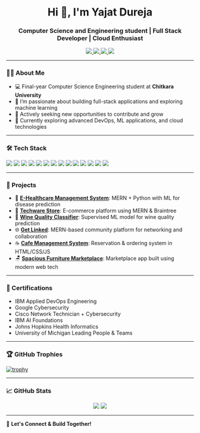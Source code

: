<h1 align="center">Hi 👋, I'm Yajat Dureja</h1>
<h3 align="center">Computer Science and Engineering student | Full Stack Developer | Cloud Enthusiast</h3>

<p align="center">
  <a href="https://github.com/Yajat047" target="_blank">
    <img src="https://img.shields.io/github/followers/Yajat047?label=Follow&style=social" />
  </a>
  <a href="mailto:yajatdureja@gmail.com">
    <img src="https://img.shields.io/badge/email-yajatdureja@gmail.com-D14836?style=flat&logo=gmail&logoColor=white" />
  </a>
  <a href="https://linkedin.com/in/yajat47" target="_blank">
    <img src="https://img.shields.io/badge/LinkedIn-yajat47-blue?style=flat&logo=linkedin" />
  </a>
  <a href="https://drive.google.com/file/d/1AOsuYI3ucvsxS2j0uaHZHEpBb7Q9kxXG/view?usp=drive_link" target="_blank">
    <img src="https://img.shields.io/badge/Resume-View-informational?style=flat&logo=google-drive&logoColor=white&color=0A66C2" />
  </a>
</p>

---

### 👨‍💻 About Me
- 💻 Final-year Computer Science Engineering student at **Chitkara University**
- 🔭 I’m passionate about building full-stack applications and exploring machine learning
- 🚀 Actively seeking new opportunities to contribute and grow
- 🌱 Currently exploring advanced DevOps, ML applications, and cloud technologies

---

### 🛠️ Tech Stack

<p align="left">
  <img src="https://img.shields.io/badge/React-20232A?style=for-the-badge&logo=react&logoColor=61DAFB"/>
  <img src="https://img.shields.io/badge/Node.js-43853D?style=for-the-badge&logo=node.js&logoColor=white"/>
  <img src="https://img.shields.io/badge/Express.js-404D59?style=for-the-badge"/>
  <img src="https://img.shields.io/badge/MongoDB-4EA94B?style=for-the-badge&logo=mongodb&logoColor=white"/>
  <img src="https://img.shields.io/badge/MySQL-00000F?style=for-the-badge&logo=mysql&logoColor=white"/>
  <img src="https://img.shields.io/badge/AWS-232F3E?style=for-the-badge&logo=amazon-aws&logoColor=white"/>
  <img src="https://img.shields.io/badge/GitHub-181717?style=for-the-badge&logo=github&logoColor=white"/>
  <img src="https://img.shields.io/badge/Git-F05032?style=for-the-badge&logo=git&logoColor=white"/>
  <img src="https://img.shields.io/badge/Java-ED8B00?style=for-the-badge&logo=java&logoColor=white"/>
  <img src="https://img.shields.io/badge/Python-3776AB?style=for-the-badge&logo=python&logoColor=white"/>
  <img src="https://img.shields.io/badge/Machine%20Learning-FF6F00?style=for-the-badge&logo=scikit-learn&logoColor=white"/>
  <img src="https://img.shields.io/badge/HTML5-E34F26?style=for-the-badge&logo=html5&logoColor=white"/>
  <img src="https://img.shields.io/badge/CSS3-1572B6?style=for-the-badge&logo=css3&logoColor=white"/>
  <img src="https://img.shields.io/badge/JavaScript-F7DF1E?style=for-the-badge&logo=javascript&logoColor=black"/>
</p>

---

### 🚀 Projects

- 🏥 [**E-Healthcare Management System**](https://github.com/Yajat047/IP-Healthcare): MERN + Python with ML for disease prediction  
- 🛒 [**Techware Store**](https://github.com/Yajat047/fse-project): E-commerce platform using MERN & Braintree
- 🍷 [**Wine Quality Classifier**](https://github.com/Yajat047/aiml_wine_quality): Supervised ML model for wine quality prediction
- 🌐 [**Get Linked**](https://github.com/Yajat047/Community-Platform): MERN-based community platform for networking and collaboration
- ☕ [**Cafe Management System**](https://github.com/Yajat047/cafemanagement): Reservation & ordering system in HTML/CSS/JS
- 🪑 [**Spacious Furniture Marketplace**](https://github.com/Yajat047/thespacious): Marketplace app built using modern web tech

---

### 📜 Certifications
- IBM Applied DevOps Engineering  
- Google Cybersecurity  
- Cisco Network Technician + Cybersecurity  
- IBM AI Foundations  
- Johns Hopkins Health Informatics  
- University of Michigan Leading People & Teams  

---

### 🏆 GitHub Trophies
[![trophy](https://github-profile-trophy.vercel.app/?username=Yajat047&theme=onedark&title=MultiLanguage,Commits,Repositories,PullRequest,Stars,Followers,Issues)](https://github.com/ryo-ma/github-profile-trophy)

---

### 📈 GitHub Stats

<p align="center">
  <img src="https://github-readme-stats.vercel.app/api?username=Yajat047&show_icons=true&theme=github_dark" />
  <img src="https://github-readme-stats.vercel.app/api/top-langs/?username=Yajat047&layout=compact&theme=github_dark" />
</p>

---

🔗 **Let's Connect & Build Together!**
